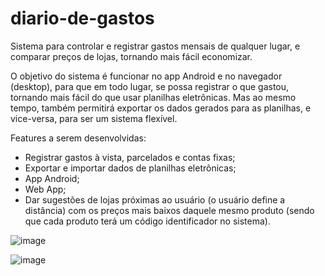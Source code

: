 # diario-de-gastos
Sistema para controlar e registrar gastos mensais de qualquer lugar, e comparar preços de lojas, tornando mais fácil economizar.

O objetivo do sistema é funcionar no app Android e no navegador (desktop), para que em todo lugar, se possa registrar o que gastou, tornando mais fácil do que usar planilhas eletrônicas. Mas ao mesmo tempo, também permitirá exportar os dados gerados para as planilhas, e vice-versa, para ser um sistema flexível. 

Features a serem desenvolvidas:
- Registrar gastos à vista, parcelados e contas fixas;
- Exportar e importar dados de planilhas eletrônicas;
- App Android;
- Web App;
- Dar sugestões de lojas próximas ao usuário (o usuário define a distância) com os preços mais baixos daquele mesmo produto (sendo que cada produto terá um código identificador no sistema).

![image](https://user-images.githubusercontent.com/108240122/222926155-0b52ae42-ee61-449c-b3db-c81a29f03e2a.png)

![image](https://user-images.githubusercontent.com/108240122/230748409-6620b3b6-bff5-49d6-929b-bce619b185ae.png)


